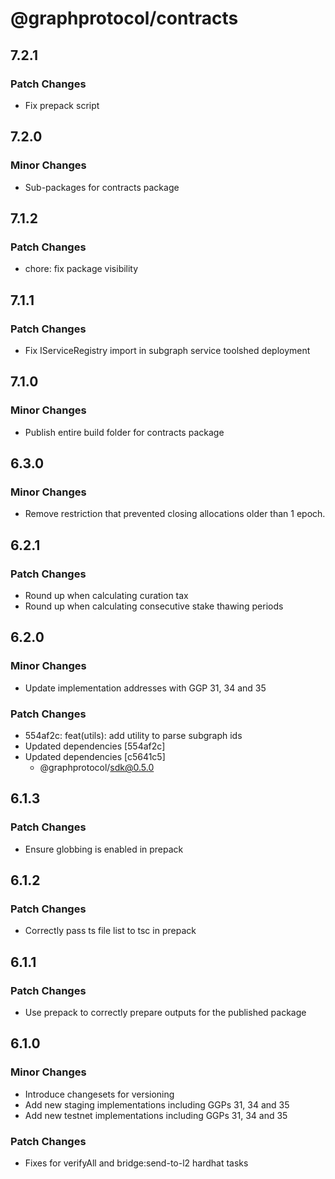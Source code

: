 # @graphprotocol/contracts

## 7.2.1

### Patch Changes

- Fix prepack script

## 7.2.0

### Minor Changes

- Sub-packages for contracts package

## 7.1.2

### Patch Changes

- chore: fix package visibility

## 7.1.1

### Patch Changes

- Fix IServiceRegistry import in subgraph service toolshed deployment

## 7.1.0

### Minor Changes

- Publish entire build folder for contracts package

## 6.3.0

### Minor Changes

- Remove restriction that prevented closing allocations older than 1 epoch.

## 6.2.1

### Patch Changes

- Round up when calculating curation tax
- Round up when calculating consecutive stake thawing periods

## 6.2.0

### Minor Changes

- Update implementation addresses with GGP 31, 34 and 35

### Patch Changes

- 554af2c: feat(utils): add utility to parse subgraph ids
- Updated dependencies [554af2c]
- Updated dependencies [c5641c5]
  - @graphprotocol/sdk@0.5.0

## 6.1.3

### Patch Changes

- Ensure globbing is enabled in prepack

## 6.1.2

### Patch Changes

- Correctly pass ts file list to tsc in prepack

## 6.1.1

### Patch Changes

- Use prepack to correctly prepare outputs for the published package

## 6.1.0

### Minor Changes

- Introduce changesets for versioning
- Add new staging implementations including GGPs 31, 34 and 35
- Add new testnet implementations including GGPs 31, 34 and 35

### Patch Changes

- Fixes for verifyAll and bridge:send-to-l2 hardhat tasks
